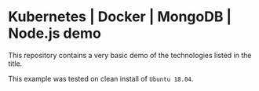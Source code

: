 # Kubernetes | Docker | MongoDB | Node.js demo

This repository contains a very basic demo of the technologies listed in the title.

This example was tested on clean install of `Ubuntu 18.04`.